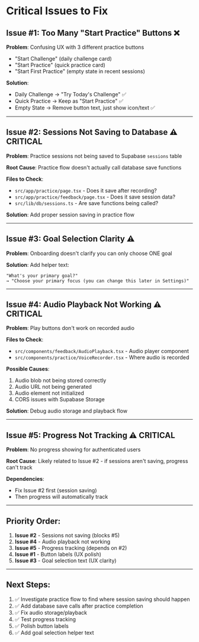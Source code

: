 # Critical Issues to Fix

## Issue #1: Too Many "Start Practice" Buttons ❌

**Problem**: Confusing UX with 3 different practice buttons
- "Start Challenge" (daily challenge card)
- "Start Practice" (quick practice card)  
- "Start First Practice" (empty state in recent sessions)

**Solution**:
- Daily Challenge → "Try Today's Challenge" ✅
- Quick Practice → Keep as "Start Practice" ✅
- Empty State → Remove button text, just show icon/text ✅

---

## Issue #2: Sessions Not Saving to Database ⚠️ CRITICAL

**Problem**: Practice sessions not being saved to Supabase `sessions` table

**Root Cause**: Practice flow doesn't actually call database save functions

**Files to Check**:
- `src/app/practice/page.tsx` - Does it save after recording?
- `src/app/practice/feedback/page.tsx` - Does it save session data?
- `src/lib/db/sessions.ts` - Are save functions being called?

**Solution**: Add proper session saving in practice flow

---

## Issue #3: Goal Selection Clarity ⚠️

**Problem**: Onboarding doesn't clarify you can only choose ONE goal

**Solution**: Add helper text:
```
"What's your primary goal?"
→ "Choose your primary focus (you can change this later in Settings)"
```

---

## Issue #4: Audio Playback Not Working ⚠️ CRITICAL

**Problem**: Play buttons don't work on recorded audio

**Files to Check**:
- `src/components/feedback/AudioPlayback.tsx` - Audio player component
- `src/components/practice/VoiceRecorder.tsx` - Where audio is recorded

**Possible Causes**:
1. Audio blob not being stored correctly
2. Audio URL not being generated
3. Audio element not initialized
4. CORS issues with Supabase Storage

**Solution**: Debug audio storage and playback flow

---

## Issue #5: Progress Not Tracking ⚠️ CRITICAL

**Problem**: No progress showing for authenticated users

**Root Cause**: Likely related to Issue #2 - if sessions aren't saving, progress can't track

**Dependencies**:
- Fix Issue #2 first (session saving)
- Then progress will automatically track

---

## Priority Order:

1. **Issue #2** - Sessions not saving (blocks #5)
2. **Issue #4** - Audio playback not working
3. **Issue #5** - Progress tracking (depends on #2)
4. **Issue #1** - Button labels (UX polish)
5. **Issue #3** - Goal selection text (UX clarity)

---

## Next Steps:

1. ✅ Investigate practice flow to find where session saving should happen
2. ✅ Add database save calls after practice completion
3. ✅ Fix audio storage/playback
4. ✅ Test progress tracking
5. ✅ Polish button labels
6. ✅ Add goal selection helper text


